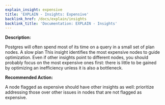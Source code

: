 ```yaml
---
explain_insight: expensive
title: 'EXPLAIN - Insights: Expensive'
backlink_href: /docs/explain/insights
backlink_title: 'Documentation: EXPLAIN - Insights'
---
```


**Description:**

Postgres will often spend most of its time on a query in a small set of plan nodes. A slow plan  This insight identifies the most expensive nodes to guide optimization. Even if other insights point to different nodes, you should probably focus on the most expensive ones first: there is little to be gained by optimizing an inefficiency unless it is also a bottleneck.

**Recommended Action:**

A node flagged as expensive should have other insights as well: prioritize addressing those over other issues in nodes that are not flagged as expensive.